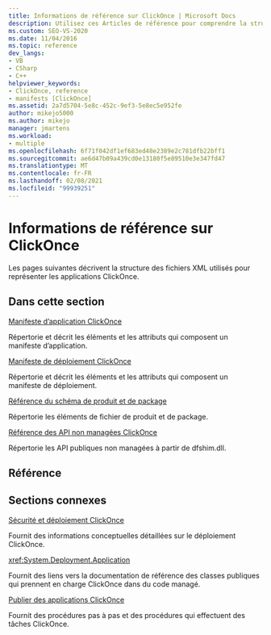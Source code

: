 ```yaml
---
title: Informations de référence sur ClickOnce | Microsoft Docs
description: Utilisez ces Articles de référence pour comprendre la structure des fichiers XML utilisés pour représenter les applications ClickOnce.
ms.custom: SEO-VS-2020
ms.date: 11/04/2016
ms.topic: reference
dev_langs:
- VB
- CSharp
- C++
helpviewer_keywords:
- ClickOnce, reference
- manifests [ClickOnce]
ms.assetid: 2a7d5704-5e8c-452c-9ef3-5e8ec5e952fe
author: mikejo5000
ms.author: mikejo
manager: jmartens
ms.workload:
- multiple
ms.openlocfilehash: 6f71f042df1ef683ed48e2389e2c781dfb22bff1
ms.sourcegitcommit: ae6d47b09a439cd0e13180f5e89510e3e347fd47
ms.translationtype: MT
ms.contentlocale: fr-FR
ms.lasthandoff: 02/08/2021
ms.locfileid: "99939251"
---
```

# <a name="clickonce-reference"></a>Informations de référence sur ClickOnce
Les pages suivantes décrivent la structure des fichiers XML utilisés pour représenter les applications ClickOnce.

## <a name="in-this-section"></a>Dans cette section
 [Manifeste d’application ClickOnce](../deployment/clickonce-application-manifest.md)

 Répertorie et décrit les éléments et les attributs qui composent un manifeste d’application.

 [Manifeste de déploiement ClickOnce](../deployment/clickonce-deployment-manifest.md)

 Répertorie et décrit les éléments et les attributs qui composent un manifeste de déploiement.

 [Référence du schéma de produit et de package](../deployment/product-and-package-schema-reference.md)

 Répertorie les éléments de fichier de produit et de package.

 [Référence des API non managées ClickOnce](../deployment/clickonce-unmanaged-api-reference.md)

 Répertorie les API publiques non managées à partir de dfshim.dll.

## <a name="reference"></a>Référence

## <a name="related-sections"></a>Sections connexes
 [Sécurité et déploiement ClickOnce](../deployment/clickonce-security-and-deployment.md)

 Fournit des informations conceptuelles détaillées sur le déploiement ClickOnce.

<xref:System.Deployment.Application>

 Fournit des liens vers la documentation de référence des classes publiques qui prennent en charge ClickOnce dans du code managé.

 [Publier des applications ClickOnce](../deployment/publishing-clickonce-applications.md)

 Fournit des procédures pas à pas et des procédures qui effectuent des tâches ClickOnce.